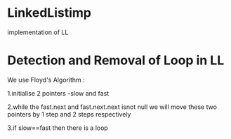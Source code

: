 # LinkedListimp
implementation of LL

# Detection and Removal of Loop in LL
We use Floyd's Algorithm :

1.initialise 2 pointers -slow and fast

2.while the fast.next and fast.next.next isnot null we will move these two pointers by 1 step and 2 steps respectively

3.if slow==fast then there is a loop

